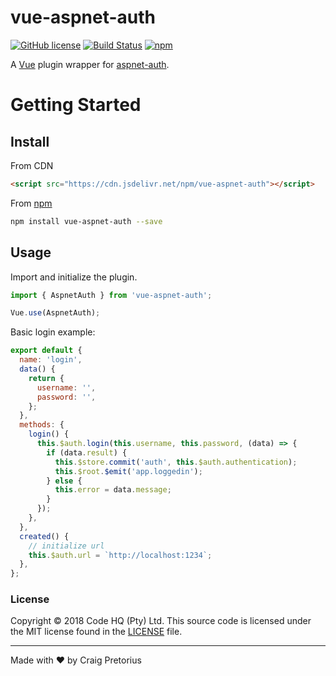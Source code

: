 
# vue-aspnet-auth
[![GitHub license](https://img.shields.io/badge/license-MIT-blue.svg)](https://github.com/vue-aspnet-auth/blob/master/LICENSE) [![Build Status](https://travis-ci.org/Halceyon/vue-aspnet-auth.svg?branch=master)](https://travis-ci.org/Halceyon/vue-aspnet-auth) [![npm](https://img.shields.io/npm/v/vue-aspnet-auth.svg)](https://www.npmjs.com/package/vue-aspnet-auth)

A [Vue](https://vuejs.org) plugin wrapper for [aspnet-auth](https://github.com/halceyon/aspnet-auth).

# Getting Started

## Install

From CDN

```html
<script src="https://cdn.jsdelivr.net/npm/vue-aspnet-auth"></script>
```

From [npm](https://npmjs.org)

```sh
npm install vue-aspnet-auth --save
```

## Usage
Import and initialize the plugin.
```javascript
import { AspnetAuth } from 'vue-aspnet-auth';

Vue.use(AspnetAuth);
```
Basic login example:
```javascript
export default {
  name: 'login',
  data() {
    return {
      username: '',
      password: '',
    };
  },
  methods: {
    login() {
      this.$auth.login(this.username, this.password, (data) => {
        if (data.result) {
          this.$store.commit('auth', this.$auth.authentication);
          this.$root.$emit('app.loggedin');
        } else {
          this.error = data.message;
        }
      });
    },
  },
  created() {
	// initialize url
    this.$auth.url = `http://localhost:1234`;
  },
};
```
### License

Copyright © 2018 Code HQ (Pty) Ltd. This source code is licensed under the MIT license found in
the [LICENSE](https://github.com/halceyon/vue-aspnet-auth/blob/master/LICENSE) file.


---
Made with ♥ by Craig Pretorius
